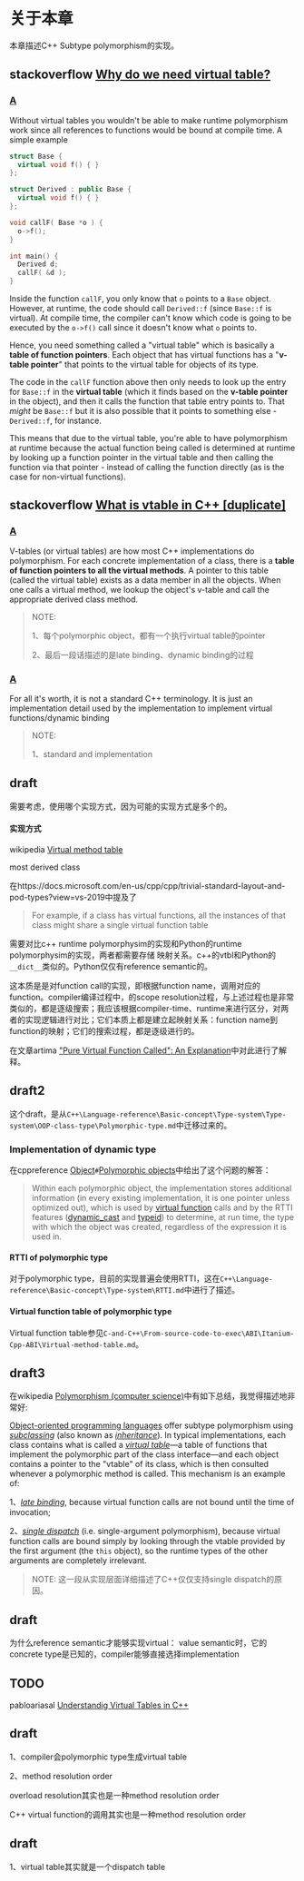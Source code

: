 # 关于本章

本章描述C++ Subtype polymorphism的实现。

## stackoverflow [Why do we need virtual table?](https://stackoverflow.com/questions/3004501/why-do-we-need-virtual-table)

### [A](https://stackoverflow.com/a/3004555)

Without virtual tables you wouldn't be able to make runtime polymorphism work since all references to functions would be bound at compile time. A simple example

```cpp
struct Base {
  virtual void f() { }
};

struct Derived : public Base {
  virtual void f() { }
};

void callF( Base *o ) {
  o->f();
}

int main() {
  Derived d;
  callF( &d );
}
```

Inside the function `callF`, you only know that `o` points to a `Base` object. However, at runtime, the code should call `Derived::f` (since `Base::f` is virtual). At compile time, the compiler can't know which code is going to be executed by the `o->f()` call since it doesn't know what `o` points to.

Hence, you need something called a "virtual table" which is basically a **table of function pointers**. Each object that has virtual functions has a "**v-table pointer**" that points to the virtual table for objects of its type.

The code in the `callF` function above then only needs to look up the entry for `Base::f` in the **virtual table** (which it finds based on the **v-table pointer** in the object), and then it calls the function that table entry points to. That *might* be `Base::f` but it is also possible that it points to something else - `Derived::f`, for instance.

This means that due to the virtual table, you're able to have polymorphism at runtime because the actual function being called is determined at runtime by looking up a function pointer in the virtual table and then calling the function via that pointer - instead of calling the function directly (as is the case for non-virtual functions).



## stackoverflow [What is vtable in C++ [duplicate]](https://stackoverflow.com/questions/3554909/what-is-vtable-in-c)

### [A](https://stackoverflow.com/a/3555290)

V-tables (or virtual tables) are how most C++ implementations do polymorphism. For each concrete implementation of a class, there is a **table of function pointers to all the virtual methods**. A pointer to this table (called the virtual table) exists as a data member in all the objects. When one calls a virtual method, we lookup the object's v-table and call the appropriate derived class method.

> NOTE: 
>
> 1、每个polymorphic object，都有一个执行virtual table的pointer
>
> 2、最后一段话描述的是late binding、dynamic binding的过程

### [A](https://stackoverflow.com/a/3554995)

For all it's worth, it is not a standard C++ terminology. It is just an implementation detail used by the implementation to implement virtual functions/dynamic binding

> NOTE: 
>
> 1、standard and implementation

## draft

需要考虑，使用哪个实现方式，因为可能的实现方式是多个的。

#### 实现方式

wikipedia [Virtual method table](https://en.wikipedia.org/wiki/Virtual_method_table)



most derived class

在https://docs.microsoft.com/en-us/cpp/cpp/trivial-standard-layout-and-pod-types?view=vs-2019中提及了

> For example, if a class has virtual functions, all the instances of that class might share a single virtual function table



需要对比c++ runtime polymorphysim的实现和Python的runtime polymorphysim的实现，两者都需要存储 映射关系。c++的vtbl和Python的`__dict__`类似的。Python仅仅有reference semantic的。



这本质是是对function call的实现，即根据function name，调用对应的function。compiler编译过程中，的scope resolution过程，与上述过程也是非常类似的，都是逐级搜索；我应该根据compiler-time、runtime来进行区分，对两者的实现逻辑进行对比；它们本质上都是建立起映射关系：function name到function的映射；它们的搜索过程，都是逐级进行的。



在文章artima ["Pure Virtual Function Called": An Explanation](https://www.artima.com/cppsource/pure_virtual.html)中对此进行了解释。



## draft2

这个draft，是从`C++\Language-reference\Basic-concept\Type-system\Type-system\OOP-class-type\Polymorphic-type.md`中迁移过来的。

### Implementation of dynamic type

在cppreference [Object](https://en.cppreference.com/w/cpp/language/object)`#`[Polymorphic objects](https://en.cppreference.com/w/cpp/language/object#Polymorphic_objects)中给出了这个问题的解答：

> Within each polymorphic object, the implementation stores additional information (in every existing implementation, it is one pointer unless optimized out), which is used by [virtual function](https://en.cppreference.com/w/cpp/language/virtual) calls and by the RTTI features ([dynamic_cast](https://en.cppreference.com/w/cpp/language/dynamic_cast) and [typeid](https://en.cppreference.com/w/cpp/language/typeid)) to determine, at run time, the type with which the object was created, regardless of the expression it is used in.

#### RTTI of polymorphic type

对于polymorphic type，目前的实现普遍会使用RTTI，这在`C++\Language-reference\Basic-concept\Type-system\RTTI.md`中进行了描述。

#### Virtual function table of polymorphic type

Virtual function table参见`C-and-C++\From-source-code-to-exec\ABI\Itanium-Cpp-ABI\Virtual-method-table.md`。



## draft3

在wikipedia [Polymorphism (computer science)](https://en.wikipedia.org/wiki/Polymorphism_(computer_science))中有如下总结，我觉得描述地非常好: 

[Object-oriented programming languages](https://en.wikipedia.org/wiki/Object-oriented_programming_language) offer subtype polymorphism using *[subclassing](https://en.wikipedia.org/wiki/Subclass_(computer_science))* (also known as *[inheritance](https://en.wikipedia.org/wiki/Inheritance_in_object-oriented_programming)*). In typical implementations, each class contains what is called a *[virtual table](https://en.wikipedia.org/wiki/Virtual_table)*—a table of functions that implement the polymorphic part of the class interface—and each object contains a pointer to the "vtable" of its class, which is then consulted whenever a polymorphic method is called. This mechanism is an example of:

1、*[late binding](https://en.wikipedia.org/wiki/Late_binding)*, because virtual function calls are not bound until the time of invocation;

2、*[single dispatch](https://en.wikipedia.org/wiki/Single_dispatch)* (i.e. single-argument polymorphism), because virtual function calls are bound simply by looking through the vtable provided by the first argument (the `this` object), so the runtime types of the other arguments are completely irrelevant.

> NOTE: 这一段从实现层面详细描述了C++仅仅支持single dispatch的原因。



## draft

为什么reference semantic才能够实现virtual：
value semantic时，它的concrete type是已知的，compiler能够直接选择implementation

## TODO

pabloariasal [Understandig Virtual Tables in C++](https://pabloariasal.github.io/2017/06/10/understanding-virtual-tables/)



## draft

1、compiler会polymorphic type生成virtual table

2、method resolution order

overload resolution其实也是一种method resolution order

C++ virtual function的调用其实也是一种method resolution order

## draft

1、virtual table其实就是一个dispatch table